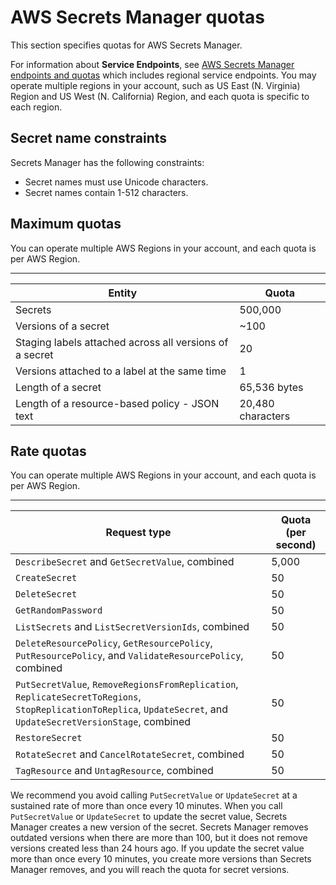 # AWS Secrets Manager quotas<a name="reference_limits"></a>

This section specifies quotas for AWS Secrets Manager\.

For information about **Service Endpoints**, see [AWS Secrets Manager endpoints and quotas](https://docs.aws.amazon.com/general/latest/gr/asm.html) which includes regional service endpoints\. You may operate multiple regions in your account, such as US East \(N\. Virginia\) Region and US West \(N\. California\) Region, and each quota is specific to each region\.

## Secret name constraints<a name="reference_limits_names"></a>

Secrets Manager has the following constraints:
+ Secret names must use Unicode characters\.
+ Secret names contain 1\-512 characters\.

## Maximum quotas<a name="reference_limits_max-min"></a>

You can operate multiple AWS Regions in your account, and each quota is per AWS Region\.


****  

| Entity | Quota | 
| --- | --- | 
| Secrets | 500,000 | 
| Versions of a secret | \~100  | 
| Staging labels attached across all versions of a secret | 20 | 
| Versions attached to a label at the same time | 1 | 
| Length of a secret | 65,536 bytes | 
| Length of a resource\-based policy \- JSON text | 20,480 characters  | 

## Rate quotas<a name="reference_limits_rates"></a>

You can operate multiple AWS Regions in your account, and each quota is per AWS Region\.


****  

| Request type | Quota \(per second\) | 
| --- | --- | 
| `DescribeSecret` and  `GetSecretValue`, combined | 5,000 | 
| `CreateSecret` | 50  | 
| `DeleteSecret` | 50  | 
| `GetRandomPassword` | 50  | 
|  `ListSecrets` and  `ListSecretVersionIds`, combined  | 50 | 
|  `DeleteResourcePolicy`,  `GetResourcePolicy`, `PutResourcePolicy`, and  `ValidateResourcePolicy`, combined  | 50  | 
|  `PutSecretValue`, `RemoveRegionsFromReplication`, `ReplicateSecretToRegions`, `StopReplicationToReplica`, `UpdateSecret`, and  `UpdateSecretVersionStage`, combined  | 50  | 
| `RestoreSecret` | 50 | 
|  `RotateSecret` and  `CancelRotateSecret`, combined  | 50  | 
|  `TagResource` and  `UntagResource`, combined  | 50  | 

We recommend you avoid calling `PutSecretValue` or `UpdateSecret` at a sustained rate of more than once every 10 minutes\. When you call `PutSecretValue` or `UpdateSecret` to update the secret value, Secrets Manager creates a new version of the secret\. Secrets Manager removes outdated versions when there are more than 100, but it does not remove versions created less than 24 hours ago\. If you update the secret value more than once every 10 minutes, you create more versions than Secrets Manager removes, and you will reach the quota for secret versions\.